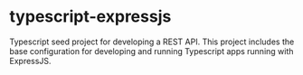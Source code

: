 # typescript-expressjs
Typescript seed project for developing a REST API. This project includes the base configuration for developing and running Typescript apps running with ExpressJS.
